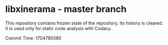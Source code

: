 # libxinerama - master branch

This repository contains frozen state of the repository.
Its history is cleared. It is used only for static code
analysis with Codacy.

Commit Time: 1704785085